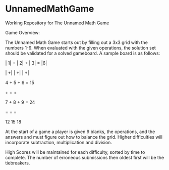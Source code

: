 # UnnamedMathGame
Working Repository for The Unnamed Math Game

Game Overview:

The Unnamed Math Game starts out by filling out a 3x3 grid with the numbers 1-9. 
When evaluated with the given operations, the solution set should be validated for a solved gameboard. 
A sample board is as follows:

  | 1| + | 2| + | 3| = |6|

  | +|   | +|   | +|  

  4 + 5 + 6 = 15

  \+     +     +

  7 + 8 + 9 = 24

  =     =      =

  12  15  18

At the start of a game a player is given 9 blanks, the operations, and the answers and must figure out how to balance the grid.
Higher difficulties will incorporate subtraction, multiplication and division.

High Scores will be maintained for each difficulty, sorted by time to complete.
The number of erroneous submissions then oldest first will be the tiebreakers.
